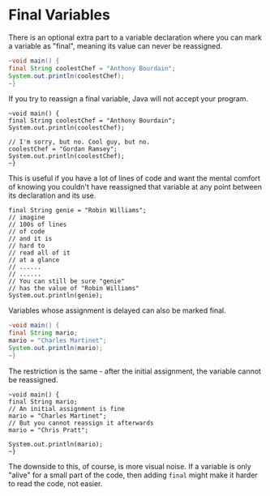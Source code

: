 # Final Variables

There is an optional extra part to a variable declaration where you can
mark a variable as "final", meaning its value can never be reassigned.

```java
~void main() {
final String coolestChef = "Anthony Bourdain";
System.out.println(coolestChef);
~}
```


If you try to reassign a final variable, Java will not accept your program.

```java,does_not_compile
~void main() {
final String coolestChef = "Anthony Bourdain";
System.out.println(coolestChef);

// I'm sorry, but no. Cool guy, but no.
coolestChef = "Gordan Ramsey";
System.out.println(coolestChef);
~}
```

This is useful if you have a lot of lines of code and want the mental
comfort of knowing you couldn't have reassigned that variable at any
point between its declaration and its use.

```java,no_run
final String genie = "Robin Williams";
// imagine
// 100s of lines
// of code
// and it is
// hard to
// read all of it
// at a glance
// ......
// ......
// You can still be sure "genie"
// has the value of "Robin Williams"
System.out.println(genie);
```

Variables whose assignment is delayed can also be marked final.

```java
~void main() {
final String mario;
mario = "Charles Martinet";
System.out.println(mario);
~}
```

The restriction is the same - after the initial assignment, the variable
cannot be reassigned.

```java,does_not_compile
~void main() {
final String mario;
// An initial assignment is fine
mario = "Charles Martinet";
// But you cannot reassign it afterwards
mario = "Chris Pratt";

System.out.println(mario);
~}
```

The downside to this, of course, is more visual noise. If a variable is only
"alive" for a small part of the code, then adding `final` might make it harder
to read the code, not easier.
